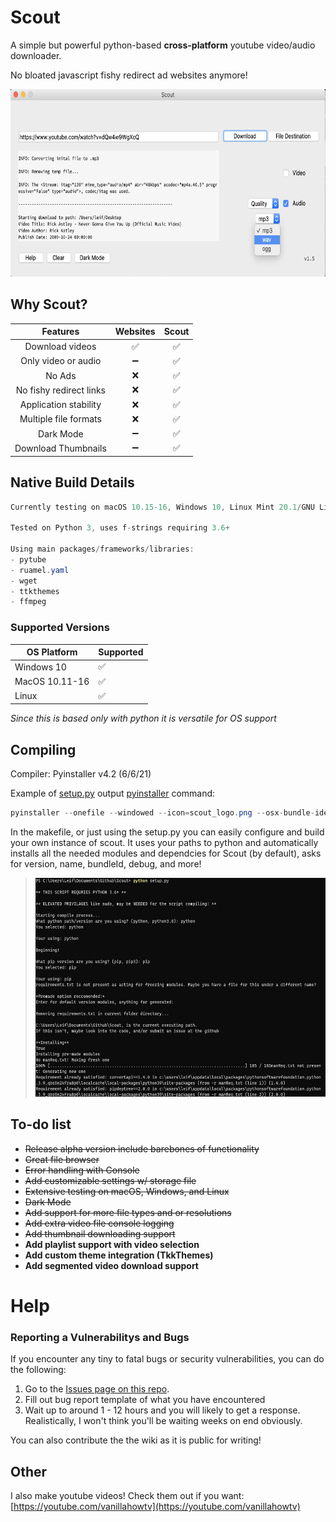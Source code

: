 # Scout

A simple but powerful python-based __cross-platform__ youtube video/audio downloader.

No bloated javascript fishy redirect ad websites anymore!

<img src="https://github.com/leifadev/scout/blob/main/doc/images/DEMO.png" alt="Demo" height="300" width="690"/>

## Why Scout?
|              Features             	|      Websites      	|        Scout       	|
|:---------------------------------:	|:------------------:	|:------------------:	|
| Download videos                   	| :white_check_mark: 	| :white_check_mark: 	|
| Only  video  or audio             	|          ➖        	| :white_check_mark: 	|
| No Ads                            	|          ❌         	| :white_check_mark: 	|
| No fishy redirect links            	|          ❌         	| :white_check_mark: 	|
|       Application stability       	|          ❌         	| :white_check_mark: 	|
| Multiple file formats                  	|          ❌     	| :white_check_mark: 	|
|         Dark Mode       	          |         ➖   	      | :white_check_mark:|
|       Download Thumbnails         	|         ➖         	| :white_check_mark:|


## Native Build Details
```cs
Currently testing on macOS 10.15-16, Windows 10, Linux Mint 20.1/GNU Linux

Tested on Python 3, uses f-strings requiring 3.6+

Using main packages/frameworks/libraries:
- pytube
- ruamel.yaml
- wget
- ttkthemes
- ffmpeg
```

### Supported Versions

| OS Platform | Supported   |
| ------- | ------------------|
| Windows 10 | :white_check_mark:|
| MacOS 10.11-16 | :white_check_mark: |
| Linux   | :white_check_mark: |

*Since this is based only with python it is versatile for OS support*

## Compiling
Compiler: Pyinstaller v4.2 (6/6/21)

Example of [setup.py](https://github.com/leifadev/scout/blob/main/setup.py) output [pyinstaller](https://www.pyinstaller.org/) command:
```cs
pyinstaller --onefile --windowed --icon=scout_logo.png --osx-bundle-identifier="com.leifadev.scout" -n="Scout" scout.py
```
In the makefile, or just using the setup.py you can easily configure and build your own instance of scout. It uses your paths to python and automatically installs all the needed modules and dependcies for Scout (by default), asks for version, name, bundleId, debug, and more!


> <img src="https://github.com/leifadev/scout/blob/main/doc/images/compile%20example.png" alt="Example" height="350" width="560"/>



 ## To-do list
- ~~Release alpha version include barebones of functionality~~
- ~~Great file browser~~
- ~~Error handling with Console~~
- ~~Add customizable settings w/ storage file~~
- ~~Extensive testing on macOS, Windows, and Linux~~
- ~~Dark Mode~~
- ~~Add support for more file types and or resolutions~~
- ~~Add extra video file console logging~~
- ~~Add thumbnail downloading  support~~
- **Add playlist support with video selection**
- **Add custom theme integration (TkkThemes)**
- **Add segmented video download support**

# Help

### Reporting a Vulnerabilitys and Bugs

If you encounter any tiny to fatal bugs or security vulnerabilities, you can do the following:

1. Go to the [Issues page on this repo](https://github.com/leifadev/scout/issues).
2. Fill out bug report template of what you have encountered
3. Wait up to around 1 - 12 hours and you will likely to get a response. Realistically, I won't think you'll be waiting weeks on end obviously.

You can also contribute the the wiki as it is public for writing!

## Other
I also make youtube videos! Check them out if you want:
[https://youtube.com/vanillahowtv](https://youtube.com/vanillahowtv)
